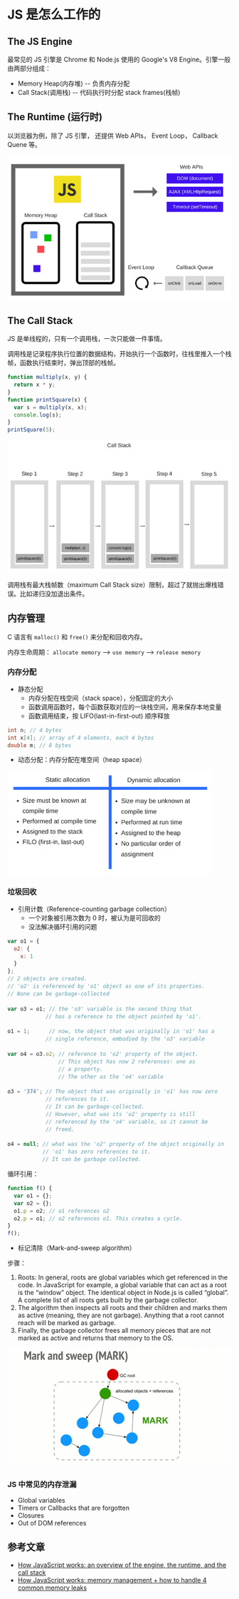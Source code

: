# JS 是怎么工作的

## The JS Engine

最常见的 JS 引擎是 Chrome 和 Node.js 使用的 Google's V8 Engine。引擎一般由两部分组成：
* Memory Heap(内存堆) -- 负责内存分配
* Call Stack(调用栈) -- 代码执行时分配 stack frames(栈帧)


## The Runtime (运行时)

以浏览器为例，除了 JS 引擎， 还提供 Web APIs， Event Loop， Callback Quene 等。

![runtime](./assets/runtime.png)


## The Call Stack

JS 是单线程的，只有一个调用栈，一次只能做一件事情。

调用栈是记录程序执行位置的数据结构，开始执行一个函数时，往栈里推入一个栈帧，函数执行结束时，弹出顶部的栈帧。

```js
function multiply(x, y) {
  return x * y;
}
function printSquare(x) {
  var s = multiply(x, x);
  console.log(s);
}
printSquare(5);
```

![call stack](./assets/callstack.png)

调用栈有最大栈帧数（maximum Call Stack size）限制，超过了就抛出爆栈错误。比如递归没加退出条件。


## 内存管理

C 语言有 `malloc()` 和 `free()` 来分配和回收内存。

内存生命周期： `allocate memory` --> `use memory` --> `release memory`

### 内存分配

* 静态分配
  * 内存分配在栈空间（stack space），分配固定的大小
  * 函数调用函数时，每个函数获取对应的一块栈空间，用来保存本地变量
  * 函数调用结束，按 LIFO(last-in-first-out) 顺序释放

```c
int n; // 4 bytes
int x[4]; // array of 4 elements, each 4 bytes
double m; // 8 bytes
```

* 动态分配：内存分配在堆空间（heap space）

![allocation](./assets/allocation.png)

### 垃圾回收

* 引用计数（Reference-counting garbage collection）
  * 一个对象被引用次数为 0 时，被认为是可回收的
  * 没法解决循环引用的问题

```js
var o1 = {
  o2: {
    x: 1
  }
};
// 2 objects are created. 
// 'o2' is referenced by 'o1' object as one of its properties.
// None can be garbage-collected

var o3 = o1; // the 'o3' variable is the second thing that 
            // has a reference to the object pointed by 'o1'. 
                                                       
o1 = 1;      // now, the object that was originally in 'o1' has a         
            // single reference, embodied by the 'o3' variable

var o4 = o3.o2; // reference to 'o2' property of the object.
                // This object has now 2 references: one as
                // a property. 
                // The other as the 'o4' variable

o3 = '374'; // The object that was originally in 'o1' has now zero
            // references to it. 
            // It can be garbage-collected.
            // However, what was its 'o2' property is still
            // referenced by the 'o4' variable, so it cannot be
            // freed.

o4 = null; // what was the 'o2' property of the object originally in
           // 'o1' has zero references to it. 
           // It can be garbage collected.
```

循环引用：

```js
function f() {
  var o1 = {};
  var o2 = {};
  o1.p = o2; // o1 references o2
  o2.p = o1; // o2 references o1. This creates a cycle.
}
f();
```

* 标记清除（Mark-and-sweep algorithm）

步骤：
1. Roots: In general, roots are global variables which get referenced in the code. In JavaScript for example, a global variable that can act as a root is the “window” object. The identical object in Node.js is called “global”. A complete list of all roots gets built by the garbage collector.
2. The algorithm then inspects all roots and their children and marks them as active (meaning, they are not garbage). Anything that a root cannot reach will be marked as garbage.
3. Finally, the garbage collector frees all memory pieces that are not marked as active and returns that memory to the OS.

![mark and sweep](./assets/marksweep.gif)

### JS 中常见的内存泄漏

* Global variables
* Timers or Callbacks that are forgotten
* Closures
* Out of DOM references



## 参考文章
* [How JavaScript works: an overview of the engine, the runtime, and the call stack](https://blog.sessionstack.com/how-does-javascript-actually-work-part-1-b0bacc073cf)
* [How JavaScript works: memory management + how to handle 4 common memory leaks](https://blog.sessionstack.com/how-javascript-works-memory-management-how-to-handle-4-common-memory-leaks-3f28b94cfbec)
